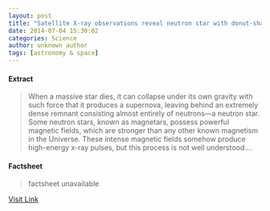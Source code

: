 ```yaml
---
layout: post
title: "Satellite X-ray observations reveal neutron star with donut-shaped magnetic field and axial wobble"
date: 2014-07-04 15:30:02
categories: Science
author: unknown author
tags: [astronomy & space]
---
```



#### Extract
>When a massive star dies, it can collapse under its own gravity with such force that it produces a supernova, leaving behind an extremely dense remnant consisting almost entirely of neutrons—a neutron star. Some neutron stars, known as magnetars, possess powerful magnetic fields, which are stronger than any other known magnetism in the Universe. These intense magnetic fields somehow produce high-energy x-ray pulses, but this process is not well understood....

#### Factsheet
>factsheet unavailable

[Visit Link](http://phys.org/news323686478.html)


